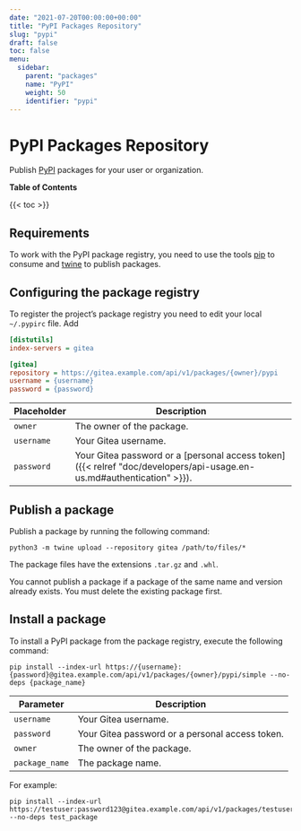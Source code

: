```yaml
---
date: "2021-07-20T00:00:00+00:00"
title: "PyPI Packages Repository"
slug: "pypi"
draft: false
toc: false
menu:
  sidebar:
    parent: "packages"
    name: "PyPI"
    weight: 50
    identifier: "pypi"
---
```


# PyPI Packages Repository

Publish [PyPI](https://pypi.org/) packages for your user or organization.

**Table of Contents**

{{< toc >}}

## Requirements

To work with the PyPI package registry, you need to use the tools [pip](https://pypi.org/project/pip/) to consume and [twine](https://pypi.org/project/twine/) to publish packages.

## Configuring the package registry

To register the project’s package registry you need to edit your local `~/.pypirc` file. Add

```ini
[distutils]
index-servers = gitea

[gitea]
repository = https://gitea.example.com/api/v1/packages/{owner}/pypi
username = {username}
password = {password}
```

| Placeholder  | Description |
| ------------ | ----------- |
| `owner`      | The owner of the package. |
| `username`   | Your Gitea username. |
| `password`   | Your Gitea password or a [personal access token]({{< relref "doc/developers/api-usage.en-us.md#authentication" >}}). |

## Publish a package

Publish a package by running the following command:

```shell
python3 -m twine upload --repository gitea /path/to/files/*
```

The package files have the extensions `.tar.gz` and `.whl`.

You cannot publish a package if a package of the same name and version already exists. You must delete the existing package first.

## Install a package

To install a PyPI package from the package registry, execute the following command:

```shell
pip install --index-url https://{username}:{password}@gitea.example.com/api/v1/packages/{owner}/pypi/simple --no-deps {package_name}
```

| Parameter         | Description |
| ----------------- | ----------- |
| `username`        | Your Gitea username. |
| `password`        | Your Gitea password or a personal access token. |
| `owner`           | The owner of the package. |
| `package_name`    | The package name. |

For example:

```shell
pip install --index-url https://testuser:password123@gitea.example.com/api/v1/packages/testuser/pypi/simple --no-deps test_package
```
